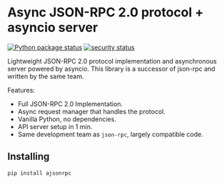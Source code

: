 # Async JSON-RPC 2.0 protocol + asyncio server

[![Python package status](https://github.com/pavlov99/ajsonrpc/workflows/Python%20package/badge.svg)](https://github.com/pavlov99/ajsonrpc/actions?query=workflow%3A%22Python+package%22)
[![security status](https://github.com/pavlov99/ajsonrpc/workflows/CodeQL/badge.svg)](https://github.com/pavlov99/ajsonrpc/actions?query=workflow%3ACodeQL)

Lightweight JSON-RPC 2.0 protocol implementation and asynchronous server powered by asyncio. This library is a successor of json-rpc and written by the same team.

Features:
* Full JSON-RPC 2.0 Implementation.
* Async request manager that handles the protocol.
* Vanilla Python, no dependencies.
* API server setup in 1 min.
* Same development team as `json-rpc`, largely compatible code.

## Installing
```
pip install ajsonrpc
```
